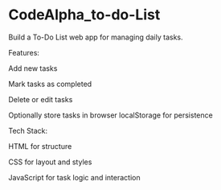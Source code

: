 # CodeAlpha_to-do-List

Build a To-Do List web app for managing daily tasks.

Features:

Add new tasks

Mark tasks as completed

Delete or edit tasks

Optionally store tasks in browser localStorage for persistence

Tech Stack:

HTML for structure

CSS for layout and styles

JavaScript for task logic and interaction
